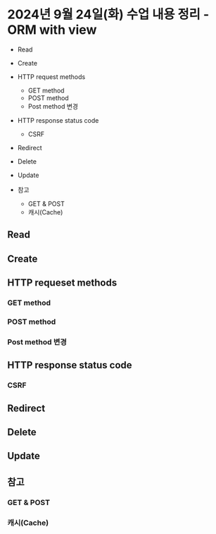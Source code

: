 # 2024년 9월 24일(화) 수업 내용 정리 - ORM with view

- Read


- Create


- HTTP request methods

  - GET method
  - POST method
  - Post method 변경


- HTTP response status code

  - CSRF


- Redirect


- Delete


- Update


- 참고

  - GET & POST
  - 캐시(Cache)


## Read

## Create

## HTTP requeset methods

### GET method

### POST method

### Post method 변경

## HTTP response status code

### CSRF

## Redirect

## Delete

## Update

## 참고

### GET & POST

### 캐시(Cache)